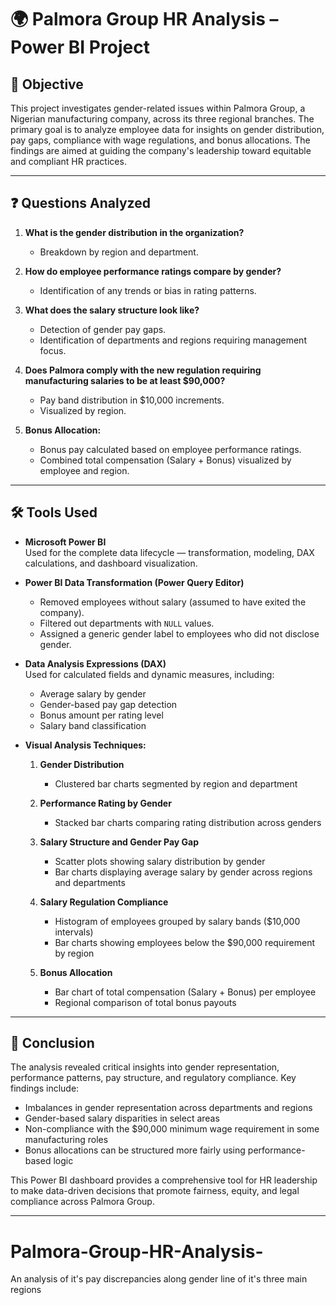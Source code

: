 # 🌍 Palmora Group HR Analysis – Power BI Project

## 📌 Objective  
This project investigates gender-related issues within Palmora Group, a Nigerian manufacturing company, across its three regional branches. The primary goal is to analyze employee data for insights on gender distribution, pay gaps, compliance with wage regulations, and bonus allocations. The findings are aimed at guiding the company's leadership toward equitable and compliant HR practices.

---

## ❓ Questions Analyzed

1. **What is the gender distribution in the organization?**  
   - Breakdown by region and department.

2. **How do employee performance ratings compare by gender?**  
   - Identification of any trends or bias in rating patterns.

3. **What does the salary structure look like?**  
   - Detection of gender pay gaps.  
   - Identification of departments and regions requiring management focus.

4. **Does Palmora comply with the new regulation requiring manufacturing salaries to be at least $90,000?**  
   - Pay band distribution in $10,000 increments.  
   - Visualized by region.

5. **Bonus Allocation:**  
   - Bonus pay calculated based on employee performance ratings.  
   - Combined total compensation (Salary + Bonus) visualized by employee and region.

---

## 🛠️ Tools Used

- **Microsoft Power BI**  
   Used for the complete data lifecycle — transformation, modeling, DAX calculations, and dashboard visualization.

- **Power BI Data Transformation (Power Query Editor)**  
   - Removed employees without salary (assumed to have exited the company).  
   - Filtered out departments with `NULL` values.  
   - Assigned a generic gender label to employees who did not disclose gender.

- **Data Analysis Expressions (DAX)**  
   Used for calculated fields and dynamic measures, including:  
   - Average salary by gender  
   - Gender-based pay gap detection  
   - Bonus amount per rating level  
   - Salary band classification

- **Visual Analysis Techniques:**

   1. **Gender Distribution**  
      - Clustered bar charts segmented by region and department

   2. **Performance Rating by Gender**  
      - Stacked bar charts comparing rating distribution across genders

   3. **Salary Structure and Gender Pay Gap**  
      - Scatter plots showing salary distribution by gender  
      - Bar charts displaying average salary by gender across regions and departments

   4. **Salary Regulation Compliance**  
      - Histogram of employees grouped by salary bands ($10,000 intervals)  
      - Bar charts showing employees below the $90,000 requirement by region

   5. **Bonus Allocation**  
      - Bar chart of total compensation (Salary + Bonus) per employee  
      - Regional comparison of total bonus payouts

---

## 🧾 Conclusion  
The analysis revealed critical insights into gender representation, performance patterns, pay structure, and regulatory compliance. Key findings include:
- Imbalances in gender representation across departments and regions  
- Gender-based salary disparities in select areas  
- Non-compliance with the $90,000 minimum wage requirement in some manufacturing roles  
- Bonus allocations can be structured more fairly using performance-based logic

This Power BI dashboard provides a comprehensive tool for HR leadership to make data-driven decisions that promote fairness, equity, and legal compliance across Palmora Group.

---
# Palmora-Group-HR-Analysis-
An analysis of it's pay discrepancies along gender line of it's three main regions
